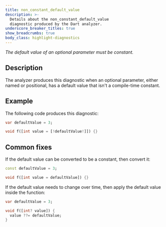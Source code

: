 ```yaml
---
title: non_constant_default_value
description: >-
  Details about the non_constant_default_value
  diagnostic produced by the Dart analyzer.
underscore_breaker_titles: true
show_breadcrumbs: true
body_class: highlight-diagnostics
---
```


_The default value of an optional parameter must be constant._

## Description

The analyzer produces this diagnostic when an optional parameter, either
named or positional, has a default value that isn't a compile-time
constant.

## Example

The following code produces this diagnostic:

```dart
var defaultValue = 3;

void f([int value = [!defaultValue!]]) {}
```

## Common fixes

If the default value can be converted to be a constant, then convert it:

```dart
const defaultValue = 3;

void f([int value = defaultValue]) {}
```

If the default value needs to change over time, then apply the default
value inside the function:

```dart
var defaultValue = 3;

void f([int? value]) {
  value ??= defaultValue;
}
```
